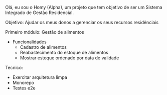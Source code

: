 Olá, eu sou o Homy (Alpha), um projeto que tem objetivo de ser um Sistema Integrado de Gestão Residencial.

Objetivo: Ajudar os meus donos a gerenciar os seus recursos residênciais

Primeiro módulo: Gestão de alimentos

- Funcionalidades
  * Cadastro de alimentos
  * Reabastecimento do estoque de alimentos
  * Mostrar estoque ordenado por data de validade

Tecnico:

* Exercitar arquitetura limpa
* Monorepo
* Testes e2e